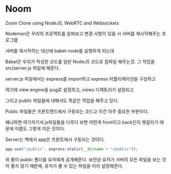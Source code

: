 # Noom

Zoom Clone using NodeJS, WebRTC and Websockets

Nodemon은 우리의 프로젝트를 살펴보고 변경 사항이 있을 시 서버를 재시작해주는 프로그램

서버를 재시작하는 대신에 babel-node를 실행하게 되는데

Babel은 우리가 작성한 코드를 일반 NodeJS 코드로 컴파일 해주는것. 그 작업을 src/server.js 파일에 해준다.

server.js 파일에서는 express를 import하고 express 어플리케이션을 구성하고

여기에 view engine을 pug로 설정하고, views 디렉토리가 설정되고

그리고 public 파일들에 대해서도 똑같은 작업을 해주고 있다.

Public 파일들은 프론트엔드에서 구동되는 코드고 이건 아주 중요한 부분이다.

왜냐하면 여기저기서 js파일들을 다루다 보면 어떤게 front이고 back인지 헷갈리기 때문에 이름도 그렇게 지은 것이다.

Server는 백에서 app은 프론트에서 구동되는 것이다.

```javascript
app.use("/public", express.static(__dirname + "/public"));
```

위 줄이 public 폴더를 유저에게 공개해준다. 보안상 유저가 서버의 모든 파일을 보는 것이 좋지 않기 때문에, 유저가 볼 수 있는 파일을 미리 설정해준다.

